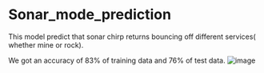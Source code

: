 # Sonar_mode_prediction
This model predict that sonar chirp returns bouncing off different services( whether mine or rock).


We got an accuracy of 83% of training data and 76% of test data.
![image](https://user-images.githubusercontent.com/61899753/167284055-03660b10-cbc0-4ba5-bce9-0c3b848b754b.png)
